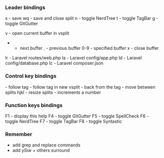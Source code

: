 ### Leader bindings
s - save
wq - save and close split
n - toggle NerdTree
t - toggle TagBar
g - toggle GitGutter

v - open current buffer in vsplit
- - next buffer
. - previous buffer
0-9 - specified buffer
x - close buffer

lr - Laravel routes/web.php
la - Laravel config/app.php
ld - Laravel config/database.php
lc - Laravel composer.json

### Control key bindings
<C-i> - follow tag
<C-o> - follow tag in new vsplit
<C-t> - back from the tag
<C-hjkl> - move between splits
<C-w>hjkl - resize splits
<C-a> - increments a number

### Function keys bindings
F1 - display this help
F4 - toggle GitGutter
F5 - toggle SpellCheck
F6 - toggle NerdTree
F7 - toggle TagBar
F8 - toggle Syntastic

### Remember
- add grep and replace commands
- add ySiw + others surround
